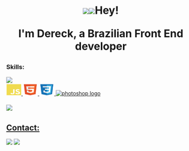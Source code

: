 <h1 align="center"><img src="https://em-content.zobj.net/source/animated-noto-color-emoji/356/waving-hand_1f44b.gif" width="35px"><img src="https://em-content.zobj.net/source/animated-noto-color-emoji/356/slightly-smiling-face_1f642.gif" width="55px">Hey!

<p align="center">I'm Dereck,<strong> a Brazilian Front End developer</strong></p> 

### Skills:
  <div display="flex" align="left"> 
   <a href="https://github.com/Dereckye"> 
   <img height="180em" src="https://github-readme-stats.vercel.app/api?username=Dereckye&show_icons=true&theme=dark&include_all_commits=true&count_private=true"/></div>
        
  <div align="left">
 <img alt="Js" height="30" width="40" src="https://raw.githubusercontent.com/devicons/devicon/master/icons/javascript/javascript-plain.svg">
 <img alt="HTML" height="30" width="40" src="https://raw.githubusercontent.com/devicons/devicon/master/icons/html5/html5-original.svg">
 <img alt="CSS" height="30" width="40" src="https://raw.githubusercontent.com/devicons/devicon/master/icons/css3/css3-original.svg">
 <img src="https://cdn.jsdelivr.net/gh/devicons/devicon/icons/photoshop/photoshop-plain.svg" height="30" width="42" alt="photoshop logo"  />
</div>

###

<div align="left"><img src="https://github-readme-stats.vercel.app/api/top-langs?username=Dereckye&count_private=true&show_icons=true&theme=dark" width="350"/>
</div>

## Contact:

<p align="left">
 <a href = "dereckluizs@gmail.com"><img src="https://img.shields.io/badge/-Gmail-%23333?style=for-the-badge&logo=gmail&logoColor=white" target="_blank"></a>
 <a href="https://www.linkedin.com/in/dereck-luiz-dos-santos" target="_blank"><img src="https://img.shields.io/badge/-LinkedIn-%230077B5?style=for-the-badge&logo=linkedin&logoColor=white" target="_blank"></a>
</p>
